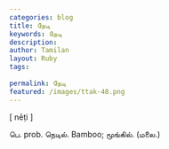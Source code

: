 ```yaml
---
categories: blog
title: நேடி
keywords: நேடி
description: 
author: Tamilan
layout: Ruby
tags: 
 
permalink: நேடி
featured: /images/ttak-48.png
---
```

  
[ nēṭi ]  
  
பெ. prob. நெடில். Bamboo; மூங்கில். (மலை.)